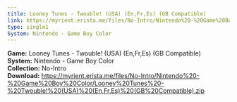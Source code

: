 ```yaml
---
title: Looney Tunes - Twouble! (USA) (En,Fr,Es) (GB Compatible)
link: https://myrient.erista.me/files/No-Intro/Nintendo%20-%20Game%20Boy%20Color/Looney%20Tunes%20-%20Twouble!%20(USA)%20(En,Fr,Es)%20(GB%20Compatible).zip
type: single1
System: Nintendo - Game Boy Color
---
```

<b>Game:</b> Looney Tunes - Twouble! (USA) (En,Fr,Es) (GB Compatible)<br>
<b>System:</b> Nintendo - Game Boy Color<br>
<b>Collection:</b> No-Intro<br>
<b>Download:</b> https://myrient.erista.me/files/No-Intro/Nintendo%20-%20Game%20Boy%20Color/Looney%20Tunes%20-%20Twouble!%20(USA)%20(En,Fr,Es)%20(GB%20Compatible).zip